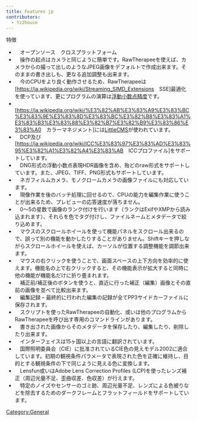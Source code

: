 ```yaml
---
title: Features jp
contributors:
  - Yz2house
---
```


<div class="pagetitle">

特徴

</div>

- 　オープンソース　クロスプラットフォーム
- 　操作の起点はカメラと同じように簡単です。RawTherapeeを使えば、カメラからの撮って出しのようなJPEG画像をデフォルトで作成出来ます。そのままの書き出しも、更なる追加調整も出来ます。
- 　今のCPUをより良く動作させるため、RawTherapeeは\[<https://ja.wikipedia.org/wiki/Streaming_SIMD_Extensions>　SSE\]最適化を使っています、更にプログラムの演算は[浮動小数点精度](https://ja.wikipedia.org/wiki/%E6%B5%AE%E5%8B%95%E5%B0%8F%E6%95%B0%E7%82%B9%E6%95%B0)です。
- 　\[<https://ja.wikipedia.org/wiki/%E3%82%AB%E3%83%A9%E3%83%BC%E3%83%9E%E3%83%8D%E3%83%BC%E3%82%B8%E3%83%A1%E3%83%B3%E3%83%88%E3%82%B7%E3%82%B9%E3%83%86%E3%83%A0>　カラーマネジメント\]には[LittleCMS](https://en.wikipedia.org/wiki/Little_CMS)が使われています。
- 　DCP及び\[<https://ja.wikipedia.org/wiki/ICC%E3%83%97%E3%83%AD%E3%83%95%E3%82%A1%E3%82%A4%E3%83%AB>　ICCプロファイル\]をサポートしています。
- 　DNG形式の浮動小数点表現HDR画像を含め、殆どのraw形式をサポートしています。また、JPEG、TIFF、PNG形式もサポートしています。
- 　ネガフィルムカメラ、モノクロームカメラの画像ファイルにも対応しています。
- 　現像作業を後のバッチ処理に回せるので、CPUの能力を編集作業に使うことが出来るため、プレビューの応答速度が落ちません。
- 　0～5の星数で画像のランク付けを行います（ランクはExifやXMPから読み込まれます）、それらを色でタグ付けし、ファイルネームとメタデータで絞り込めます。
- 　マウスのスクロールホイールを使って機能パネルをスクロール出来るので、誤って別の機能を動かしたりすることがありません。Shiftキーを押しながらスクロールホイールを使えば、カーソルが位置する調整機能を調節出来ます。
- 　マウスの右クリックを使うことで、画面スペースの上下方向を効率的に使えます。機能名の上で右クリックすると、その機能表示が拡大すると同時に他の機能が機能名だけに折り畳まれます。
- 　補正前/補正後のボタンを使うと、直近に行った補正（編集）画像とその直前の画像を並べて比較出来ます。
- 　編集記録 –
  最終的に行われた編集の記録が全てPP3サイドカーファイルに保存されます。
- 　スクリプトを使ったRawTherapeeの自動化、或いは他のプログラムからRawTherapeeを呼び出す専用のコマンドラインがあります。
- 　書き出された画像からそのメタデータを保存したり、編集したり、削除したり出来ます。
- 　インターフェイスは15ヶ国以上の言語に翻訳されています。
- 　国際照明委員会（CIE）に批准されているCIE色の見えモデル2002に適合しています。初期の観視条件パラメータで表現された色を正確に維持し、目的とする観視条件の下で同じように見える色に変換します。
- 　Lensfun或いはAdobe Lens Correction Profiles
  (LCP)を使ったレンズ補正（周辺光量不足、歪曲収差、色収差）が行えます。
- 　特定のノイズやセンサーのゴミ跡、周辺光量不足、レンズによる色被りなどを除去するためのダークフレームとフラットフィールドをサポートしています。

[Category:General](category:general)
